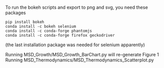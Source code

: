 To run the bokeh scripts and export to png and svg, you need these packages
```
pip install bokeh
conda install -c bokeh selenium
conda install -c conda-forge phantomjs
conda install -c conda-forge firefox geckodriver
```

(the last installation package was needed for selenium apparently)

Running MSD_Growth/MSD_Growth_BarChart.py will re-generate Figure 1
Running MSD_Thermodynamics/MSD_Thermodynamics_Scatterplot.py
